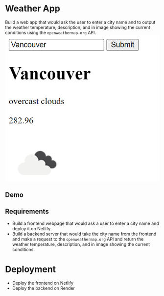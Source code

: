 # Weather App

Build a web app that would ask the user to enter a city name and to output the weather temperature, description, and in image showing the current conditions using the `openweathermap.org` API.
![alt text](image.png)

## Demo

## Requirements

- Build a frontend webpage that would ask a user to enter a city name and deploy it on Netlify.
- Build a backend server that would take the city name from the frontend and make a request to the `openweathermap.org` API and return the weather temperature, description, and in image showing the current conditions.

# Deployment 
- Deploy the frontend on Netlify
- Deploy the backend on Render